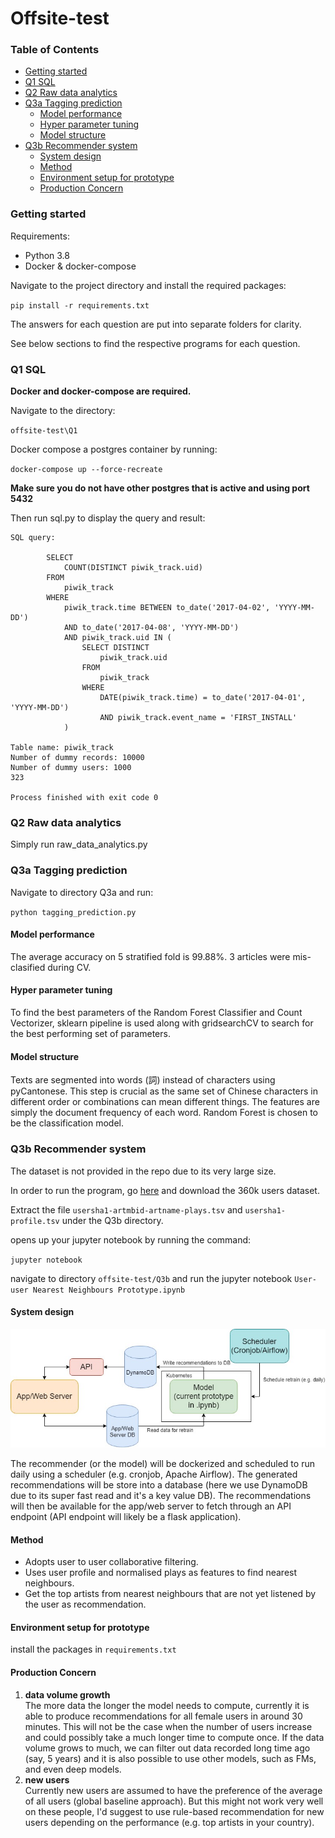 # Offsite-test

### Table of Contents
  * [Getting started](#getting-started)
  * [Q1 SQL](#q1-sql)
  * [Q2 Raw data analytics](#q2-Raw-data-analytics)
  * [Q3a Tagging prediction](#q3a-Tagging-prediction)
    + [Model performance](#model-performance)
    + [Hyper parameter tuning](#hyper-parameter-tuning)
    + [Model structure](#deploy-to-ecs)
  * [Q3b Recommender system](#q3b-recommender-system)
    + [System design](#system-design)
    + [Method](#method)
    + [Environment setup for prototype](#environment-setup-for-prototype)
    + [Production Concern](#production-concern)

### Getting started
Requirements:
- Python 3.8
- Docker & docker-compose

Navigate to the project directory and install the required packages:

`pip install -r requirements.txt`

The answers for each question are put into separate folders for clarity.

See below sections to find the respective programs for each question.


### Q1 SQL
**Docker and docker-compose are required.**

Navigate to the directory:

`offsite-test\Q1`

Docker compose a postgres container by running:

`docker-compose up --force-recreate`

**Make sure you do not have other postgres that is active and using port 5432**

Then run sql.py to display the query and result:
```
SQL query:

        SELECT
            COUNT(DISTINCT piwik_track.uid)
        FROM
            piwik_track
        WHERE
            piwik_track.time BETWEEN to_date('2017-04-02', 'YYYY-MM-DD') 
            AND to_date('2017-04-08', 'YYYY-MM-DD')
            AND piwik_track.uid IN (
                SELECT DISTINCT
                    piwik_track.uid
                FROM
                    piwik_track
                WHERE
                    DATE(piwik_track.time) = to_date('2017-04-01', 'YYYY-MM-DD') 
                    AND piwik_track.event_name = 'FIRST_INSTALL'
            )               
    
Table name: piwik_track
Number of dummy records: 10000
Number of dummy users: 1000
323

Process finished with exit code 0
```

### Q2 Raw data analytics
Simply run raw_data_analytics.py

### Q3a Tagging prediction
Navigate to directory Q3a and run:

`python tagging_prediction.py`

#### Model performance
The average accuracy on 5 stratified fold is 99.88%.
3 articles were mis-clasified during CV.


#### Hyper parameter tuning
To find the best parameters of the Random Forest Classifier and Count Vectorizer,
sklearn pipeline is used along with gridsearchCV to search for the best performing set of parameters.


#### Model structure
Texts are segmented into words (詞) instead of characters using pyCantonese. 
This step is crucial as the same set of Chinese characters in different order or combinations can mean different things.
The features are simply the document frequency of each word. Random Forest is chosen to be the classification model.

### Q3b Recommender system
The dataset is not provided in the repo due to its very large size.

In order to run the program, go [here](http://ocelma.net/MusicRecommendationDataset/lastfm-360K.html) and download the 360k users dataset. 

Extract the file `usersha1-artmbid-artname-plays.tsv` and `usersha1-profile.tsv` under the Q3b directory.

opens up your jupyter notebook by running the command:

`jupyter notebook`

navigate to directory `offsite-test/Q3b` and run the jupyter notebook `User-user Nearest Neighbours Prototype.ipynb`

#### System design
![system design](Q3b/system_design.jpg)

The recommender (or the model) will be dockerized and scheduled to run daily using a scheduler (e.g. cronjob, Apache Airflow).
The generated recommendations will be store into a database (here we use DynamoDB due to its super fast read and it's a key value DB).
The recommendations will then be available for the app/web server to fetch through an API endpoint (API endpoint will likely be a flask application).

#### Method
- Adopts user to user collaborative filtering.
- Uses user profile and normalised plays as features to find nearest neighbours.
- Get the top artists from nearest neighbours that are not yet listened by the user as recommendation.

#### Environment setup for prototype
install the packages in `requirements.txt`

#### Production Concern
1. **data volume growth**\
The more data the longer the model needs to compute, 
currently it is able to produce recommendations for all female users in around 30 minutes.
This will not be the case when the number of users increase and could possibly take a much longer time to compute once.
If the data volume grows to much, we can filter out data recorded long time ago (say, 5 years) and it is also possible to use other models,
such as FMs, and even deep models.
2. **new users**\
Currently new users are assumed to have the preference of the average of all users (global baseline approach).
But this might not work very well on these people, I'd suggest to use rule-based recommendation for new users depending on the performance (e.g. top artists in your country).
